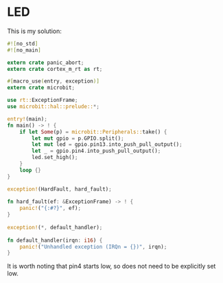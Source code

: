 # LED

This is my solution:

``` rust
#![no_std]
#![no_main]

extern crate panic_abort;
extern crate cortex_m_rt as rt;

#[macro_use(entry, exception)]
extern crate microbit;

use rt::ExceptionFrame;
use microbit::hal::prelude::*;

entry!(main);
fn main() -> ! {
    if let Some(p) = microbit::Peripherals::take() {
        let mut gpio = p.GPIO.split();
        let mut led = gpio.pin13.into_push_pull_output();
        let _ = gpio.pin4.into_push_pull_output();
        led.set_high();
    }
    loop {}
}

exception!(HardFault, hard_fault);
 
fn hard_fault(ef: &ExceptionFrame) -> ! {
    panic!("{:#?}", ef);
}
 
exception!(*, default_handler);
 
fn default_handler(irqn: i16) {
    panic!("Unhandled exception (IRQn = {})", irqn);
}
```
It is worth noting that pin4 starts low, so does not need to be explicitly set low.
